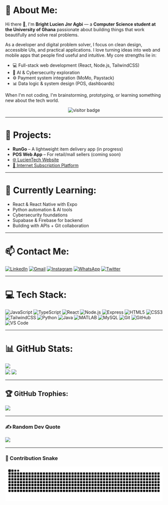 # 💫 About Me:
Hi there 👋, I'm **Bright Lucien Jnr Agbi** — a **Computer Science student at the University of Ghana** passionate about building things that work beautifully and solve real problems.

As a developer and digital problem solver, I focus on clean design, accessible UIs, and practical applications. I love turning ideas into web and mobile apps that people find useful and intuitive. My core strengths lie in:
- 💻 Full-stack web development (React, Node.js, TailwindCSS)
- 🧠 AI & Cybersecurity exploration
- ⚙️ Payment system integration (MoMo, Paystack)
- 📊 Data logic & system design (POS, dashboards)

When I'm not coding, I'm brainstorming, prototyping, or learning something new about the tech world.

<p align="center">
  <img src="https://visitor-badge.laobi.icu/badge?page_id=agbibrightlucien.agbibrightlucien" alt="visitor badge"/>
</p>

---

# 🚀 Projects:
- **RunGo** – A lightweight item delivery app (in progress)
- **POS Web App** – For retail/mall sellers (coming soon)
- [🌐 LucienTech Website](https://lucientech.site/)
- [📶 Internet Subscription Platform](https://www.lucientech.online/)

---

# 🌱 Currently Learning:
- React & React Native with Expo
- Python automation & AI tools
- Cybersecurity foundations
- Supabase & Firebase for backend
- Building with APIs + Git collaboration

---

# 📫 Contact Me:
[![LinkedIn](https://img.shields.io/badge/LinkedIn-0077B5?logo=linkedin&logoColor=white&style=for-the-badge)](https://www.linkedin.com/in/bright-lucien-jnr-agbi-721760351) 
[![Gmail](https://img.shields.io/badge/Gmail-D14836?logo=gmail&logoColor=white&style=for-the-badge)](mailto:agbibrightlucienjnr@gmail.com)
[![Instagram](https://img.shields.io/badge/Instagram-E4405F?logo=instagram&logoColor=white&style=for-the-badge)](https://www.instagram.com/_lucienjnr)
[![WhatsApp](https://img.shields.io/badge/WhatsApp-25D366?logo=whatsapp&logoColor=white&style=for-the-badge)](https://wa.me/233552023628)
[![Twitter](https://img.shields.io/badge/Twitter-1DA1F2?logo=twitter&logoColor=white&style=for-the-badge)](https://x.com/_lucienjnr)

---

# 💻 Tech Stack:
![JavaScript](https://img.shields.io/badge/JavaScript-F7DF1E?logo=javascript&logoColor=black&style=for-the-badge)
![TypeScript](https://img.shields.io/badge/TypeScript-007ACC?logo=typescript&logoColor=white&style=for-the-badge)
![React](https://img.shields.io/badge/React-61DAFB?logo=react&logoColor=black&style=for-the-badge)
![Node.js](https://img.shields.io/badge/Node.js-339933?logo=nodedotjs&logoColor=white&style=for-the-badge)
![Express](https://img.shields.io/badge/Express.js-000000?logo=express&logoColor=white&style=for-the-badge)
![HTML5](https://img.shields.io/badge/HTML5-E34F26?logo=html5&logoColor=white&style=for-the-badge)
![CSS3](https://img.shields.io/badge/CSS3-1572B6?logo=css3&logoColor=white&style=for-the-badge)
![TailwindCSS](https://img.shields.io/badge/TailwindCSS-38B2AC?logo=tailwind-css&logoColor=white&style=for-the-badge)
![Python](https://img.shields.io/badge/Python-3776AB?logo=python&logoColor=white&style=for-the-badge)
![Java](https://img.shields.io/badge/Java-ED8B00?logo=openjdk&logoColor=white&style=for-the-badge)
![MATLAB](https://img.shields.io/badge/MATLAB-e16737?logo=mathworks&logoColor=white&style=for-the-badge)
![MySQL](https://img.shields.io/badge/MySQL-4479A1?logo=mysql&logoColor=white&style=for-the-badge)
![Git](https://img.shields.io/badge/Git-F05033?logo=git&logoColor=white&style=for-the-badge)
![GitHub](https://img.shields.io/badge/GitHub-181717?logo=github&logoColor=white&style=for-the-badge)
![VS Code](https://img.shields.io/badge/VS%20Code-007ACC?logo=visual-studio-code&logoColor=white&style=for-the-badge)

---

# 📊 GitHub Stats:
![](https://github-readme-stats.vercel.app/api?username=agbibrightlucien&theme=radical&hide_border=false&include_all_commits=true&count_private=true)<br/>
![](https://github-readme-stats.vercel.app/api/top-langs/?username=agbibrightlucien&theme=radical&hide_border=false&layout=compact)
![](https://streak-stats.demolab.com?user=agbibrightlucien&theme=radical&hide_border=false)

---

## 🏆 GitHub Trophies:
![](https://github-profile-trophy.vercel.app/?username=agbibrightlucien&theme=dracula&no-frame=false&no-bg=true&margin-w=4)

---

### ✍️ Random Dev Quote
![](https://quotes-github-readme.vercel.app/api?type=horizontal&theme=radical)

---

### 🐍 Contribution Snake
<img src="https://raw.githubusercontent.com/agbibrightlucien/agbibrightlucien/output/snake.svg" alt="Snake animation" />
